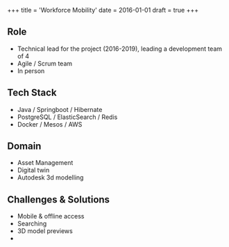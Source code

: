 +++
title = 'Workforce Mobility'
date = 2016-01-01
draft = true
+++

## Role
* Technical lead for the project (2016-2019), leading a development team of 4
* Agile / Scrum team
* In person

## Tech Stack
* Java / Springboot / Hibernate
* PostgreSQL / ElasticSearch / Redis
* Docker / Mesos / AWS

## Domain
* Asset Management
* Digital twin
* Autodesk 3d modelling

## Challenges & Solutions
* Mobile & offline access
* Searching
* 3D model previews
*
